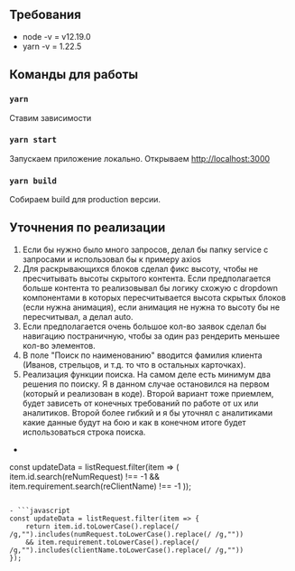 ## Требования

- node -v = v12.19.0
- yarn -v = 1.22.5

## Команды для работы

### `yarn`

Ставим зависимости

### `yarn start`

Запускаем приложение локально. Открываем [http://localhost:3000](http://localhost:3000)

### `yarn build`

Собираем build для production версии.

## Уточнения по реализации

1. Если бы нужно было много запросов, делал бы папку service с запросами и использовал бы к примеру axios
2. Для раскрывающихся блоков сделал фикс высоту, чтобы не пресчитывать высоты скрытого контента. Если предполагается больше контента то реализовывал бы логику схожую с dropdown компонентами в которых пересчитывается высота скрытых блоков (если нужна анимация), если анимация не нужна то высоту бы не пересчитывал, а делал auto.
3. Если предполагается очень большое кол-во заявок сделал бы навигацию постраничную, чтобы за один раз рендерить меньшее кол-во элементов.
4.  В поле "Поиск по наименованию" вводится фамилия клиента (Иванов, стрельцов, и т.д. то что в остальных карточках).
5. Реализация функции поиска. На самом деле есть минимум два решения по поиску. Я в данном случае остановился на первом (который и реализован в коде). Второй вариант тоже приемлем, будет зависеть от конечных требований по работе от ux или аналитиков. Второй более гибкий и я бы уточнял с аналитиками какие данные будут на бою и как в конечном итоге будет использоваться строка поиска.
- ```javascript
const updateData = listRequest.filter(item => (
    item.id.search(reNumRequest) !== -1 && item.requirement.search(reClientName) !== -1
));
```

- ```javascript
const updateData = listRequest.filter(item => {
	return item.id.toLowerCase().replace(/ /g,"").includes(numRequest.toLowerCase().replace(/ /g,"")) 
	&& item.requirement.toLowerCase().replace(/ /g,"").includes(clientName.toLowerCase().replace(/ /g,""))
});
```